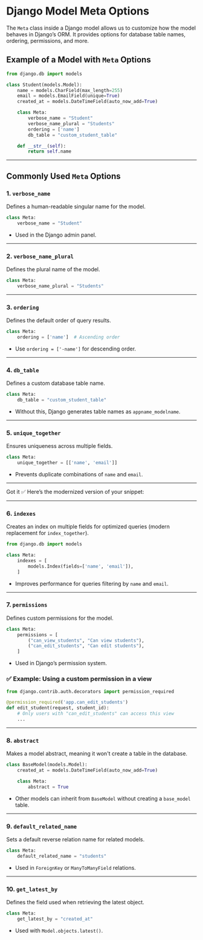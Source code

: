 # Django Model Meta Options

The `Meta` class inside a Django model allows us to customize how the model behaves in Django’s ORM. It provides options for database table names, ordering, permissions, and more.

## Example of a Model with `Meta` Options

```python
from django.db import models

class Student(models.Model):
    name = models.CharField(max_length=255)
    email = models.EmailField(unique=True)
    created_at = models.DateTimeField(auto_now_add=True)

    class Meta:
        verbose_name = "Student"
        verbose_name_plural = "Students"
        ordering = ['name']
        db_table = "custom_student_table"

    def __str__(self):
        return self.name
```

---

## Commonly Used `Meta` Options

### 1. `verbose_name`
Defines a human-readable singular name for the model.

```python
class Meta:
    verbose_name = "Student"
```
- Used in the Django admin panel.

---

### 2. `verbose_name_plural`
Defines the plural name of the model.

```python
class Meta:
    verbose_name_plural = "Students"
```

---

### 3. `ordering`
Defines the default order of query results.

```python
class Meta:
    ordering = ['name']  # Ascending order
```
- Use `ordering = ['-name']` for descending order.

---

### 4. `db_table`
Defines a custom database table name.

```python
class Meta:
    db_table = "custom_student_table"
```
- Without this, Django generates table names as `appname_modelname`.

---

### 5. `unique_together`
Ensures uniqueness across multiple fields.

```python
class Meta:
    unique_together = [['name', 'email']]
```
- Prevents duplicate combinations of `name` and `email`.

---

Got it ✅ Here’s the modernized version of your snippet:

---

### 6. `indexes`

Creates an index on multiple fields for optimized queries (modern replacement for `index_together`).

```python
from django.db import models

class Meta:
    indexes = [
        models.Index(fields=['name', 'email']),
    ]
```

* Improves performance for queries filtering by `name` and `email`.

---

### 7. `permissions`
Defines custom permissions for the model.

```python
class Meta:
    permissions = [
        ("can_view_students", "Can view students"),
        ("can_edit_students", "Can edit students"),
    ]
```
- Used in Django’s permission system.

### ✅ Example: Using a custom permission in a view

```python
from django.contrib.auth.decorators import permission_required

@permission_required('app.can_edit_students')
def edit_student(request, student_id):
    # Only users with "can_edit_students" can access this view
    ...
```

---

### 8. `abstract`
Makes a model abstract, meaning it won't create a table in the database.

```python
class BaseModel(models.Model):
    created_at = models.DateTimeField(auto_now_add=True)

    class Meta:
        abstract = True
```
- Other models can inherit from `BaseModel` without creating a `base_model` table.

---

### 9. `default_related_name`
Sets a default reverse relation name for related models.

```python
class Meta:
    default_related_name = "students"
```
- Used in `ForeignKey` or `ManyToManyField` relations.

---

### 10. `get_latest_by`
Defines the field used when retrieving the latest object.

```python
class Meta:
    get_latest_by = "created_at"
```
- Used with `Model.objects.latest()`.
